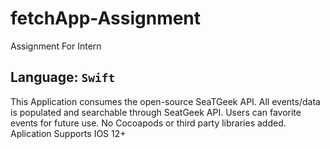 # fetchApp-Assignment
Assignment For Intern

## Language: ```Swift ```

This Application consumes the open-source SeaTGeek API. 
All events/data is populated and searchable through SeatGeek API. 
Users can favorite events for future use. No Cocoapods or third party libraries added.
Aplication Supports IOS 12+
